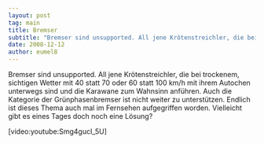 ```yaml
---
layout: post
tag: main
title: Bremser
subtitle: "Bremser sind unsupported. All jene Krötenstreichler, die bei trockenem, sichtigen Wetter mit 40 statt 70 oder 60 statt 100 km/h mit ihrem Autochen unterwegs sind und die Karawane zum Wahnsinn anführen. Auch die Kategorie der Grünphasenbremser ist nicht&hellip;"
date: 2008-12-12
author: eumel8
---
```


Bremser sind unsupported. All jene Krötenstreichler, die bei trockenem, sichtigen Wetter mit 40 statt 70 oder 60 statt 100 km/h mit ihrem Autochen unterwegs sind und die Karawane zum Wahnsinn anführen. Auch die Kategorie der Grünphasenbremser ist nicht weiter zu unterstützen. Endlich ist dieses Thema auch mal im Fernsehen aufgegriffen worden. Vielleicht gibt es eines Tages doch noch eine Lösung?

[video:youtube:Smg4gucI_5U]
